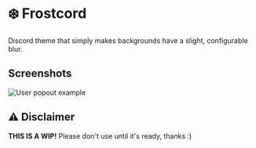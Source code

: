 # ❄️ Frostcord

Discord theme that simply makes backgrounds have a slight, configurable blur.

## Screenshots

![User popout example]()

## ⚠️ Disclaimer

**THIS IS A WIP!** Please don't use until it's ready, thanks :)
